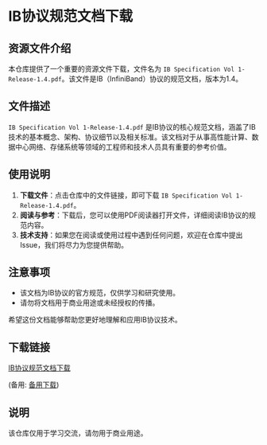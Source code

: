 # IB协议规范文档下载

## 资源文件介绍

本仓库提供了一个重要的资源文件下载，文件名为 `IB Specification Vol 1-Release-1.4.pdf`。该文件是IB（InfiniBand）协议的规范文档，版本为1.4。

## 文件描述

`IB Specification Vol 1-Release-1.4.pdf` 是IB协议的核心规范文档，涵盖了IB技术的基本概念、架构、协议细节以及相关标准。该文档对于从事高性能计算、数据中心网络、存储系统等领域的工程师和技术人员具有重要的参考价值。

## 使用说明

1. **下载文件**：点击仓库中的文件链接，即可下载 `IB Specification Vol 1-Release-1.4.pdf`。
2. **阅读与参考**：下载后，您可以使用PDF阅读器打开文件，详细阅读IB协议的规范内容。
3. **技术支持**：如果您在阅读或使用过程中遇到任何问题，欢迎在仓库中提出Issue，我们将尽力为您提供帮助。

## 注意事项

- 该文档为IB协议的官方规范，仅供学习和研究使用。
- 请勿将文档用于商业用途或未经授权的传播。

希望这份文档能够帮助您更好地理解和应用IB协议技术。

## 下载链接
[IB协议规范文档下载](https://pan.quark.cn/s/e0b3b4264403) 

(备用: [备用下载](https://pan.baidu.com/s/1wAoPrakudQTOgb9Bd1_Whg?pwd=1234))

## 说明

该仓库仅用于学习交流，请勿用于商业用途。
